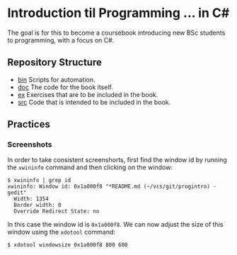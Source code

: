 # Introduction til Programming ... in C#

The goal is for this to become a coursebook introducing new BSc students to programming, with a focus on C#.

## Repository Structure

- [bin](bin) Scripts for automation.
- [doc](doc) The code for the book itself.
- [ex](ex) Exercises that are to be included in the book.
- [src](src) Code that is intended to be included in the book.

## Practices

### Screenshots

In order to take consistent screenshorts, first find the window id by running the `xwininfo` command and then clicking on the window:

```console
$ xwininfo | grep id
xwininfo: Window id: 0x1a000f8 "*README.md (~/vcs/git/progintro) - gedit"
  Width: 1354
  Border width: 0
  Override Redirect State: no
```

In this case the window id is `0x1a000f8`. We can now adjust the size of this window using the `xdotool` command:

```console
$ xdotool windowsize 0x1a000f8 800 600
```

